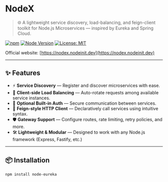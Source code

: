 # NodeX

> 🌐 A lightweight service discovery, load-balancing, and feign-client toolkit for Node.js Microservices — inspired by Eureka and Spring Cloud.

[![npm](https://img.shields.io/npm/v/nodex?style=flat-square)](https://www.npmjs.com/package/nodex)
[![Node Version](https://img.shields.io/node/v/nodex?style=flat-square)](https://nodejs.org/)
[![License: MIT](https://img.shields.io/badge/License-MIT-yellow.svg?style=flat-square)](https://opensource.org/licenses/MIT)

Official website: [https://nodex.nodeinit.dev](https://nodex.nodeinit.dev)

---

## ✨ Features

- ⚡ **Service Discovery** — Register and discover microservices with ease.
- 🔁 **Client-side Load Balancing** — Auto-rotate requests among available service instances.
- 🔐 **Optional Built-in Auth** — Secure communication between services.
- 💬 **Feign-style HTTP Client** — Declaratively call services using intuitive syntax.
- 🛡️ **Gateway Support** — Configure routes, rate limiting, retry policies, and more.
- 🛠️ **Lightweight & Modular** — Designed to work with any Node.js framework (Express, Fastify, etc.)

---

## 📦 Installation

```bash
npm install node-eureka

